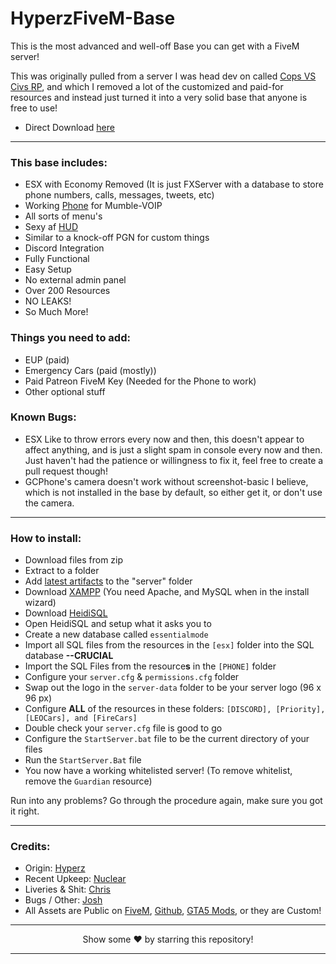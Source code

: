 # HyperzFiveM-Base
This is the most advanced and well-off Base you can get with a FiveM server!

This was originally pulled from a server I was head dev on called [Cops VS Civs RP](https://youtube.com/poogan), and which I removed a lot of the customized and paid-for resources and instead just turned it into a very solid base that anyone is free to use!

- Direct Download [here](https://hyperz.dev/fivembase1)

---

### This base includes:

- ESX with Economy Removed (It is just FXServer with a database to store phone numbers, calls, messages, tweets, etc)
- Working [Phone](https://github.com/Re-Ignited-Development/Re-Ignited-Phone) for Mumble-VOIP
- All sorts of menu's
- Sexy af [HUD](https://github.com/itz-hyperz/hyperzhuddesign-fivem)
- Similar to a knock-off PGN for custom things
- Discord Integration
- Fully Functional
- Easy Setup
- No external admin panel
- Over 200 Resources
- NO LEAKS!
- So Much More!

### Things you need to add:

- EUP (paid)
- Emergency Cars (paid (mostly))
- Paid Patreon FiveM Key (Needed for the Phone to work)
- Other optional stuff

### Known Bugs:

- ESX Like to throw errors every now and then, this doesn't appear to affect anything, and is just a slight spam in console every now and then. Just haven't had the patience or willingness to fix it, feel free to create a pull request though!
- GCPhone's camera doesn't work without screenshot-basic I believe, which is not installed in the base by default, so either get it, or don't use the camera.

---

### How to install:

- Download files from zip
- Extract to a folder
- Add [latest artifacts](https://runtime.fivem.net/artifacts/fivem/build_server_windows/master/) to the "server" folder
- Download [XAMPP](https://www.apachefriends.org/index.html) (You need Apache, and MySQL when in the install wizard)
- Download [HeidiSQL](https://www.heidisql.com/download.php)
- Open HeidiSQL and setup what it asks you to
- Create a new database called `essentialmode`
- Import all SQL files from the resources in the `[esx]` folder into the SQL database **--CRUCIAL**
- Import the SQL Files from the resource**s** in the `[PHONE]` folder
- Configure your `server.cfg` & `permissions.cfg` folder
- Swap out the logo in the `server-data` folder to be your server logo (96 x 96 px)
- Configure **ALL** of the resources in these folders: `[DISCORD], [Priority], [LEOCars], and [FireCars]`
- Double check your `server.cfg` file is good to go
- Configure the `StartServer.bat` file to be the current directory of your files
- Run the `StartServer.Bat` file
- You now have a working whitelisted server! (To remove whitelist, remove the `Guardian` resource)

Run into any problems? Go through the procedure again, make sure you got it right.

---

### Credits:
- Origin: [Hyperz](https://hyperz.dev/github)
- Recent Upkeep: [Nuclear](https://github.com/Nuclear15)
- Liveries & Shit: [Chris](https://github.com/RealGroddy)
- Bugs / Other: [Josh](https://github.com/joshua66553)
- All Assets are Public on [FiveM](https://forum.cfx.re/c/development/releases/7), [Github](https://github.com), [GTA5 Mods](https://gta5-mods.com), or they are Custom!

---

<p align=center>Show some ❤️ by starring this repository!</p>

---
